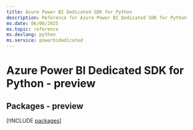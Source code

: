 ```yaml
---
title: Azure Power BI Dedicated SDK for Python
description: Reference for Azure Power BI Dedicated SDK for Python
ms.date: 06/06/2025
ms.topic: reference
ms.devlang: python
ms.service: powerbidedicated
---
```

# Azure Power BI Dedicated SDK for Python - preview
## Packages - preview
[!INCLUDE [packages](power-bi-dedicated-index.md)]